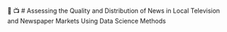 📰 📺 # Assessing the Quality and Distribution of News in Local Television and Newspaper Markets Using Data Science Methods 
